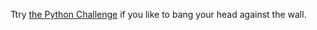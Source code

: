 Ttry [the Python Challenge](http://www.pythonchallenge.com/) if you like to bang your head against the wall.

